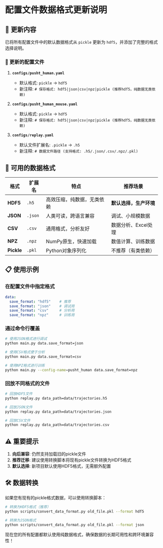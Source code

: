 # 配置文件数据格式更新说明

## 🔄 更新内容

已将所有配置文件中的默认数据格式从 `pickle` 更新为 `hdf5`，并添加了完整的格式选择说明。

### 📝 更新的配置文件

1. **`configs/pusht_human.yaml`**
   - 默认格式: `pickle` → `hdf5`
   - 新注释: `# 保存格式: hdf5|json|csv|npz|pickle (推荐hdf5，纯数据无类依赖)`

2. **`configs/pusht_human_mouse.yaml`**
   - 默认格式: `pickle` → `hdf5`
   - 新注释: `# 保存格式: hdf5|json|csv|npz|pickle (推荐hdf5，纯数据无类依赖)`

3. **`configs/replay.yaml`**
   - 默认文件扩展名: `.pickle` → `.h5`
   - 新注释: `# 数据文件路径 (支持格式: .h5/.json/.csv/.npz/.pkl)`

## 🚀 可用的数据格式

| 格式 | 扩展名 | 特点 | 推荐场景 |
|------|--------|------|----------|
| **HDF5** | `.h5` | 高效压缩，纯数据，无类依赖 | **默认选择，生产环境** |
| **JSON** | `.json` | 人类可读，跨语言兼容 | 调试、小规模数据 |
| **CSV** | `.csv` | 通用格式，分析友好 | 数据分析、Excel处理 |
| **NPZ** | `.npz` | NumPy原生，快速加载 | 数值计算、训练数据 |
| **Pickle** | `.pkl` | Python对象序列化 | 不推荐（有类依赖） |

## 📋 使用示例

### 在配置文件中指定格式
```yaml
data:
  save_format: "hdf5"    # 推荐
  save_format: "json"    # 调试用
  save_format: "csv"     # 分析用
  save_format: "npz"     # 训练用
```

### 通过命令行覆盖
```bash
# 使用JSON格式进行调试
python main.py data.save_format=json

# 使用CSV格式便于分析
python main.py data.save_format=csv

# 使用NPZ格式进行训练
python main.py --config-name=pusht_human data.save_format=npz
```

### 回放不同格式的文件
```bash
# 回放HDF5文件
python replay.py data_path=data/trajectories.h5

# 回放JSON文件
python replay.py data_path=data/trajectories.json

# 回放CSV文件
python replay.py data_path=data/trajectories.csv
```

## ⚠️ 重要提示

1. **向后兼容**: 仍然支持加载旧的pickle文件
2. **推荐迁移**: 建议使用转换脚本将现有pickle文件转换为HDF5格式
3. **默认选择**: 新项目默认使用HDF5格式，无需额外配置

## 🛠️ 数据转换

如果您有现有的pickle格式数据，可以使用转换脚本：

```bash
# 转换为HDF5格式（推荐）
python scripts/convert_data_format.py old_file.pkl --format hdf5

# 转换为JSON格式
python scripts/convert_data_format.py old_file.pkl --format json
```

现在您的所有配置都默认使用纯数据格式，确保数据的长期可用性和跨环境兼容性！ 